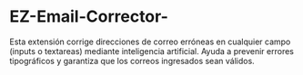 # EZ-Email-Corrector-
Esta extensión corrige direcciones de correo erróneas en cualquier campo (inputs o textareas) mediante inteligencia artificial. Ayuda a prevenir errores tipográficos y garantiza que los correos ingresados sean válidos.
